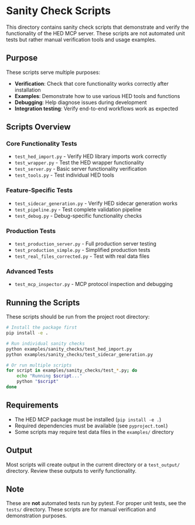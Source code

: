 # Sanity Check Scripts

This directory contains sanity check scripts that demonstrate and verify the functionality of the HED MCP server. These scripts are not automated unit tests but rather manual verification tools and usage examples.

## Purpose

These scripts serve multiple purposes:
- **Verification**: Check that core functionality works correctly after installation
- **Examples**: Demonstrate how to use various HED tools and functions
- **Debugging**: Help diagnose issues during development
- **Integration testing**: Verify end-to-end workflows work as expected

## Scripts Overview

### Core Functionality Tests
- `test_hed_import.py` - Verify HED library imports work correctly
- `test_wrapper.py` - Test the HED wrapper functionality
- `test_server.py` - Basic server functionality verification
- `test_tools.py` - Test individual HED tools

### Feature-Specific Tests
- `test_sidecar_generation.py` - Verify HED sidecar generation works
- `test_pipeline.py` - Test complete validation pipeline
- `test_debug.py` - Debug-specific functionality checks

### Production Tests
- `test_production_server.py` - Full production server testing
- `test_production_simple.py` - Simplified production tests
- `test_real_files_corrected.py` - Test with real data files

### Advanced Tests
- `test_mcp_inspector.py` - MCP protocol inspection and debugging

## Running the Scripts

These scripts should be run from the project root directory:

```bash
# Install the package first
pip install -e .

# Run individual sanity checks
python examples/sanity_checks/test_hed_import.py
python examples/sanity_checks/test_sidecar_generation.py

# Or run multiple scripts
for script in examples/sanity_checks/test_*.py; do
    echo "Running $script..."
    python "$script"
done
```

## Requirements

- The HED MCP package must be installed (`pip install -e .`)
- Required dependencies must be available (see `pyproject.toml`)
- Some scripts may require test data files in the `examples/` directory

## Output

Most scripts will create output in the current directory or a `test_output/` directory. Review these outputs to verify functionality.

## Note

These are **not** automated tests run by pytest. For proper unit tests, see the `tests/` directory. These scripts are for manual verification and demonstration purposes.
